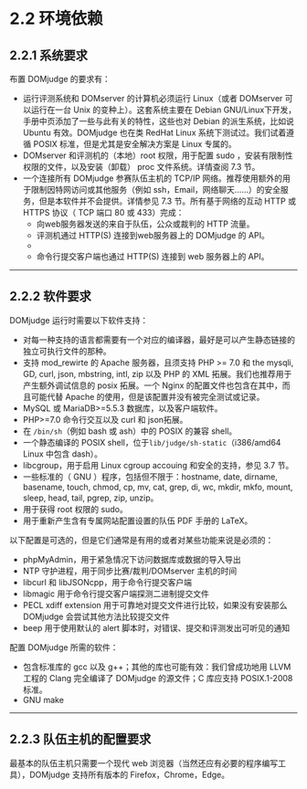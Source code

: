 # 2.2 环境依赖

## 2.2.1 系统要求

布置 DOMjudge 的要求有：

* 运行评测系统和 DOMserver 的计算机必须运行 Linux（或者 DOMserver 可以运行在一台 Unix 的变种上）。这套系统主要在 Debian GNU/Linux下开发，手册中页添加了一些与此有关的特性，这些也对 Debian 的派生系统，比如说 Ubuntu 有效。DOMjudge 也在类 RedHat Linux 系统下测试过。我们试着遵循 POSIX 标准，但是尤其是安全解决方案是 Linux 专属的。
* DOMserver 和评测机的（本地）root 权限，用于配置 sudo ，安装有限制性权限的文件，以及安装（卸载） proc 文件系统。详情查阅 7.3 节。
* 一个连接所有 DOMjudge 参赛队伍主机的 TCP/IP 网络。推荐使用额外的用于限制因特网访问或其他服务（例如 ssh，Email，网络聊天……）的安全服务，但是本软件并不会提供。详情参见 7.3 节。所有基于网络的互动 HTTP 或 HTTPS 协议（ TCP 端口 80 或 433）完成：
	* 向web服务器发送的来自于队伍，公众或裁判的 HTTP 流量。
	* 评测机通过 HTTP(S) 连接到web服务器上的 DOMjudge 的 API。
	* 
	* 命令行提交客户端也通过 HTTP(S) 连接到 web 服务器上的 API。

---
## 2.2.2 软件要求
DOMjudge 运行时需要以下软件支持：

* 对每一种支持的语言都需要有一个对应的编译器，最好是可以产生静态链接的独立可执行文件的那种。
* 支持 mod_rewirte 的 Apache 服务器，且须支持 PHP >= 7.0 和 the mysqli, GD, curl, json, mbstring, intl, zip 以及 PHP 的 XML 拓展。我们也推荐用于产生额外调试信息的 posix 拓展。一个 Nginx 的配置文件也包含在其中，而且可能代替 Apache 的使用，但是该配置并没有被完全测试或记录。
* MySQL 或 MariaDB>=5.5.3 数据库，以及客户端软件。
* PHP>=7.0 命令行交互以及 curl 和 json拓展。
* 在 `/bin/sh`（例如 bash 或 ash）中的 POSIX 的兼容 shell。
* 一个静态编译的 POSIX shell，位于`lib/judge/sh-static`（i386/amd64 Linux 中包含 dash）。
* libcgroup，用于启用 Linux cgroup accouing 和安全的支持，参见 3.7 节。
* 一些标准的（ GNU ）程序，包括但不限于：hostname, date, dirname, basename, touch, chmod, cp, mv, cat, grep, di, wc, mkdir, mkfo, mount, sleep, head, tail, pgrep, zip, unzip。
* 用于获得 root 权限的 sudo。
* 用于重新产生含有专属网站配置设置的队伍 PDF 手册的 LaTeX。

以下配置是可选的，但是它们通常是有用的或者对某些功能来说是必须的：
* phpMyAdmin，用于紧急情况下访问数据库或数据的导入导出
* NTP 守护进程，用于同步比赛/裁判/DOMserver 主机的时间
* libcurl 和 libJSONcpp，用于命令行提交客户端
* libmagic 用于命令行提交客户端探测二进制提交文件
* PECL xdiff extension 用于可靠地对提交文件进行比较，如果没有安装那么 DOMjudge 会尝试其他方法比较提交文件
* beep 用于使用默认的 alert 脚本时，对错误、提交和评测发出可听见的通知

配置 DOMjudge 所需的软件：

* 包含标准库的 gcc 以及 g++；其他的库也可能有效：我们曾成功地用 LLVM 工程的 Clang 完全编译了 DOMjudge 的源文件；C 库应支持 POSIX.1-2008 标准。
* GNU make

---
## 2.2.3 队伍主机的配置要求
最基本的队伍主机只需要一个现代 web 浏览器（当然还应有必要的程序编写工具），DOMjudge 支持所有版本的 Firefox，Chrome，Edge。

